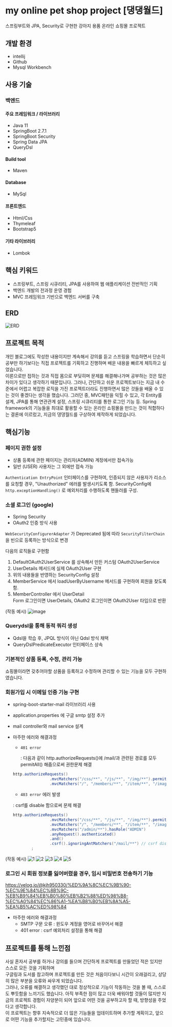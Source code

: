 # my online pet shop project [댕댕월드] 

스프링부트와 JPA, Security로 구현한 강아지 용품 온라인 쇼핑몰 프로젝트


## 개발 환경
- intellij
- Github
- Mysql Workbench

## 사용 기술
### 백엔드
#### 주요 프레임워크 / 라이브러리
- Java 11
- SpringBoot 2.7.1
- SpringBoot Security
- Spring Data JPA
- QueryDsl

#### Build tool
- Maven

#### Database
- MySql

#### 프론트엔드
- Html/Css
- Thymeleaf
- Bootstrap5

#### 기타 라이브러리
- Lombok

## 핵심 키워드
- 스프링부트, 스프링 시큐리티, JPA를 사용하여 웹 애플리케이션 전반적인 기획
- 백엔드 개발의 전과정 운영 경험 
- MVC 프레임워크 기반으로 백엔드 서버를 구축


## ERD
![ERD](https://github.com/kkong-ji/my_online_pet_shop_project/assets/87354210/76514909-4f6b-41d6-8b91-87a7a1beb6d9)

## 프로젝트 목적
개인 블로그에도 작성한 내용이지만 계속해서 강의를 듣고 스프링을 학습하면서 단순히 공부만 하기보다는 직접 프로젝트를 기획하고 진행하며 배운 내용을 빠르게 체득하고 싶었습니다.   
이론으로만 접하는 것과 직접 몸으로 부딪히며 문제를 해결해나가며 공부하는 것은 많은 차이가 있다고 생각하기 때문입니다. 그러나, 간단하고 쉬운 프로젝트보다는 지금 내 수준에서 어렵고 복잡한 로직을 가진 프로젝트더라도 진행하면서 많은 것들을 배울 수 있는 것이 좋겠다는 생각을 했습니다.
그러던 중, MVC패턴을 익힐 수 있고, 각 Entity를 설계, JPA를 통해 연관관계 설정, 스프링 시큐리티를 통한 로그인 기능 등. Spring framework의 기능들을 최대로 활용할 수 있는 온라인 쇼핑몰을 만드는 것이 적합하다는 결론에 이르렀고, 지금의 댕댕월드를 구상하여 제작하게 되었습니다.

## 핵심기능

### 페이지 권한 설정
- 상품 등록에 관한 페이지는 관리자(ADMIN) 계정에서만 접속가능
- 일반 (USER) 사용자는 그 외에만 접속 가능

`Authentication EntryPoint` 인터페이스를 구현하여, 인증되지 않은 사용자가 리소스를 요청할 경우, "Unauthorized" 에러를 발생시키도록 함.
SecurityConfig에 `http.exceptionHandling()` 로 예외처리를 수행하도록 핸들러를 구성.

### 소셜 로그인 (google)
- Spring Security
- OAuth2 인증 방식 사용

`WebSecurityConfigurerAdapter` 가 Deprecated 됨에 따라 `SecurityFilterChain` 을 빈으로 등록하는 방식으로 변경  

다음의 로직들로 구현함
1. DefaultOAuth2UserService 를 상속해서 만든 커스텀 OAuth2UserService
2. UserDetails 메서드에 실제 OAuth2User 구현
3. 위의 내용들을 반영하는 SecurityConfig 설정
4. MemberService 에서 loadUserByUsername 메서드를 구현하여 회원을 찾도록 함.
5. MemberController 에서 UserDetail  
    Form 로그인이면 UserDetails,
    OAuth2 로그인이면 OAuth2User 타입으로 반환

(작동 예시)
![image](https://github.com/kkong-ji/my_online_pet_shop_project/assets/87354210/0cfd92fd-4a5d-4858-8352-e91eecff57cc)

### Querydsl을 통해 동적 쿼리 생성
- Qdsl을 학습 후, JPQL 방식이 아닌 Qdsl 방식 채택
- QueryDslPredicateExecutor 인터페이스 상속

### 기본적인 상품 등록, 수정, 관리 가능
쇼핑몰이라면 갖추어야할 상품을 등록하고 수정하며 관리할 수 있는 기능을 모두 구현하였습니다.

### 회원가입 시 이메일 인증 기능 구현
- spring-boot-starter-mail 라이브러리 사용
- application.properties 에 구글 smtp 설정 추가
- mail controller와 mail service 설계
- 마주한 에러와 해결과정
    - `401 error`  

      : 다음과 같이 http.authorizeRequests()에 /mail/과 관련된 경로를 모두 permitAll() 해줌으로써 권한문제 해결
    ```java
    http.authorizeRequests()                        
                    .mvcMatchers("/css/**", "/js/**", "/img/**").permitAll()   
                    .mvcMatchers("/", "/members/**", "/item/**", "/images/**", "/mail/**").permitAll()
    ```
    
    - `403 error` 에러 발생  
    
     : csrf를 disable 함으로써 문제 해결
    ```java
    http.authorizeRequests()                       
                    .mvcMatchers("/css/**", "/js/**", "/img/**").permitAll()  
                    .mvcMatchers("/", "/members/**", "/item/**", "/images/**", "/mail/**").permitAll()
                    .mvcMatchers("/admin/**").hasRole("ADMIN")    
                    .anyRequest().authenticated()
                    .and()
                    .csrf().ignoringAntMatchers("/mail/**") // csrf disable 설정 
            ;
    ```
   
  
(작동 예시)
![1](https://github.com/kkong-ji/my_online_pet_shop_project/assets/87354210/2e1c8dcb-e242-4b80-b6cf-7d00d3c9d82c)
![2](https://github.com/kkong-ji/my_online_pet_shop_project/assets/87354210/a19d841f-cf79-47ff-9c0b-6525392c85d1)
![3](https://github.com/kkong-ji/my_online_pet_shop_project/assets/87354210/b411ab9c-6239-44ff-a17b-af8b7c374988)
![4](https://github.com/kkong-ji/my_online_pet_shop_project/assets/87354210/b3ced86e-b41e-4256-95a3-ddb7466f21c3)
![5](https://github.com/kkong-ji/my_online_pet_shop_project/assets/87354210/3704ab17-e502-4746-99c4-fbe82235e539)

### 로그인 시 회원 정보를 잃어버렸을 경우, 임시 비밀번호 전송하기 기능
https://velog.io/@kjh950330/%ED%9A%8C%EC%9B%90-%EC%9E%84%EC%8B%9C-%EB%B9%84%EB%B0%80%EB%B2%88%ED%98%B8-%EC%A0%84%EC%86%A1-%EA%B8%B0%EB%8A%A5-%EA%B5%AC%ED%98%84

- 마주한 에러와 해결과정
    - SMTP 구문 오류
     : 윈도우 계정을 영어로 바꾸어서 해결
    - 401 error
     : csrf 예외처리 설정을 통해 해결    


## 프로젝트를 통해 느낀점

사실 혼자서 공부를 하거나 강의를 들으며 간단하게 프로젝트를 만들었던 적은 있지만 스스로 모든 것을 기획하며 <br>
구글링과 도서를 참고하며 프로젝트를  만든 것은 처음이다보니 시간이 오래걸리고, 상당히 많은 부분을 오류와 싸우게 되었습니다.
<br>
그러나, 오류를 해결하고 생각했던 대로 정상적으로 기능이 작동하는 것을 볼 때, 스스로도 뿌듯함을 느끼기도 했습니다.
아직 부족한 점이 많고 더욱 배워야할 것들이 많지만 지금의 프로젝트 경험이 자양분이 되어 앞으로 어떤 것을 공부하고자 할 때,
방향성을 주었다고 생각합니다.
<br>
이 프로젝트는 향후 지속적으로 더 많은 기능들을 업데이트하며 추가할 계획이고, 앞으로 어떤 기능을 추가할지는 고민중에 있습니다.

